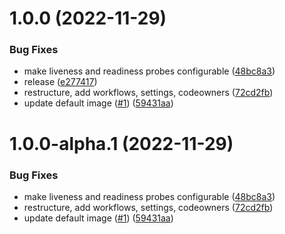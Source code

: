 # 1.0.0 (2022-11-29)


### Bug Fixes

* make liveness and readiness probes configurable ([48bc8a3](https://github.com/catalystsquad/typesense-helm/commit/48bc8a3314e6dc9f10ca167419dad305cd058c99))
* release ([e277417](https://github.com/catalystsquad/typesense-helm/commit/e277417c5f9a3c07dd0460bd2bb3d0cec62782a0))
* restructure, add workflows, settings, codeowners ([72cd2fb](https://github.com/catalystsquad/typesense-helm/commit/72cd2fbf142b532eb73b82d23db060f99562491c))
* update default image ([#1](https://github.com/catalystsquad/typesense-helm/issues/1)) ([59431aa](https://github.com/catalystsquad/typesense-helm/commit/59431aaa48a6ffb4a4178d7bff8a8e3b83cd7d65))

# 1.0.0-alpha.1 (2022-11-29)


### Bug Fixes

* make liveness and readiness probes configurable ([48bc8a3](https://github.com/catalystsquad/typesense-helm/commit/48bc8a3314e6dc9f10ca167419dad305cd058c99))
* restructure, add workflows, settings, codeowners ([72cd2fb](https://github.com/catalystsquad/typesense-helm/commit/72cd2fbf142b532eb73b82d23db060f99562491c))
* update default image ([#1](https://github.com/catalystsquad/typesense-helm/issues/1)) ([59431aa](https://github.com/catalystsquad/typesense-helm/commit/59431aaa48a6ffb4a4178d7bff8a8e3b83cd7d65))
